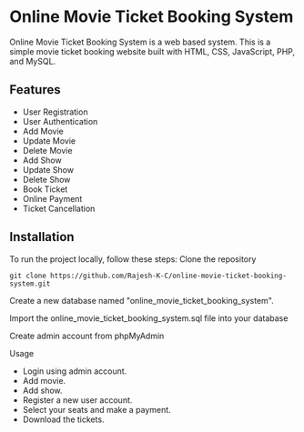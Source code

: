 # Online Movie Ticket Booking System
Online Movie Ticket Booking System is a web based system. This is a simple movie ticket booking website built with HTML, CSS, JavaScript, PHP, and MySQL.

## Features

- User Registration
- User Authentication
- Add Movie
- Update Movie
- Delete Movie
- Add Show
- Update Show
- Delete Show
- Book Ticket
- Online Payment
- Ticket Cancellation

## Installation
To run the project locally, follow these steps:
Clone the repository

```
git clone https://github.com/Rajesh-K-C/online-movie-ticket-booking-system.git
```
Create a new database named "online_movie_ticket_booking_system".

Import the online_movie_ticket_booking_system.sql file into your database

Create admin account from phpMyAdmin

Usage
- Login using admin account.
- Add movie.
- Add show.
- Register a new user account.
- Select your seats and make a payment.
- Download the tickets.